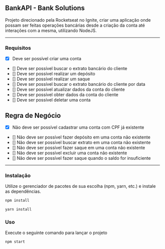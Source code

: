 ## BankAPI - Bank Solutions
Projeto direcionado pela Rocketseat no Ignite, criar uma aplicação onde possam ser feitas operações bancárias desde a criação da conta até interações com a mesma, utilizando NodeJS.

---

### Requisitos

- [X] Deve ser possível criar uma conta
- [] Deve ser possível buscar o extrato bancário do cliente
- [] Deve ser possível realizar um depósito
- [] Deve ser possível realizar um saque
- [] Deve ser possível buscar o extrato bancário do cliente por data
- [] Deve ser possível atualizar dados da conta do cliente
- [] Deve ser possível obter dados da conta do cliente
- [] Deve ser possível deletar uma conta

## Regra de Negócio

- [X] Não deve ser possível cadastrar uma conta com CPF já existente
- [] Não deve ser possível fazer depósito em uma conta não existente
- [] Não deve ser possível buscar extrato em uma conta não existente
- [] Não deve ser possível fazer saque em uma conta não existente
- [] Não deve ser possível excluir uma conta não existente
- [] Não deve ser possível fazer saque quando o saldo for insuficiente

---

### Instalação

Utilize o gerenciador de pacotes de sua escolha (npm, yarn, etc.) e instale as dependências.

```bash
npm install
```

```bash
yarn install
```

### Uso
Execute o seguinte comando para lançar o projeto

```bash
npm start
```